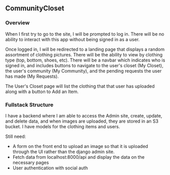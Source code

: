 ## CommunityCloset 

### Overview

When I first try to go to the site, I will be prompted to log in. There will be no ability to interact with 
this app without being signed in as a user. 

Once logged in, I will be redirected to a landing page that displays a random assortment of clothing pictures. There will be the ability to view by clothing type (top, bottom, shoes, etc). 
There will be a navbar which indicates who is signed in, and includes buttons to navigate to the user's closet (My Closet), the user's community (My Community), and the pending requests the user has made (My Requests).

The User's Closet page will list the clothing that that user has uploaded along with a button to Add an Item.

### Fullstack Structure
I have a backend where I am able to access the Admin site, create, update, and delete data, and when
images are uploaded, they are stored in an S3 bucket. I have models for the clothing items and users. 

Still need: 
- A form on the front end to upload an image so that it is uploaded through the UI rather than the django admin site. 
- Fetch data from localhost:8000/api and display the data on the necessary pages
- User authentication with social auth